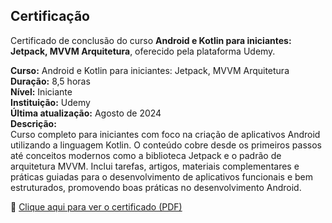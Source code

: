 ## Certificação

Certificado de conclusão do curso **Android e Kotlin para iniciantes: Jetpack, MVVM Arquitetura**, oferecido pela plataforma Udemy.

**Curso:** Android e Kotlin para iniciantes: Jetpack, MVVM Arquitetura  
**Duração:** 8,5 horas  
**Nível:** Iniciante  
**Instituição:** Udemy  
**Última atualização:** Agosto de 2024  
**Descrição:**  
Curso completo para iniciantes com foco na criação de aplicativos Android utilizando a linguagem Kotlin. O conteúdo cobre desde os primeiros passos até conceitos modernos como a biblioteca Jetpack e o padrão de arquitetura MVVM. Inclui tarefas, artigos, materiais complementares e práticas guiadas para o desenvolvimento de aplicativos funcionais e bem estruturados, promovendo boas práticas no desenvolvimento Android.

📄 [Clique aqui para ver o certificado (PDF)](certificado-android-kotlin.pdf)
